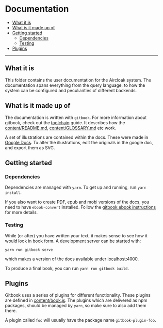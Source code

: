 # Documentation

- [What it is](#what-it-is)
- [What is it made up of](#what-is-it-made-up-of)
- [Getting started](#getting-started)
    - [Dependencies](#dependencies)
    - [Testing](#testing)
- [Plugins](#plugins)

----------------------

## What it is

This folder contains the user documentation for the Aircloak system.
The documentation spans everything from the query language, to how
the system can be configured and peculiarities of different backends.

## What is it made up of

The documentation is written with `gitbook`. For more information about
gitbook, check out the [toolchain](https://toolchain.gitbook.com)
guide. It describes how the [content/README.md](content/README.md),
[content/GLOSSARY.md](content/GLOSSARY.md) etc work.

A set of illustrations are contained within the docs.
These were made in [Google
Docs](https://docs.google.com/a/aircloak.com/document/d/1bsZgrFCPd1viZJPF277sUDQCsdjR0pxI2AMTBrDFV0w/edit?usp=sharing).
To alter the illustrations, edit the originals in the google doc,
and export them as SVG.

## Getting started

### Dependencies

Dependencies are managed with `yarn`. To get up and running, run `yarn install`.

If you also want to create PDF, epub and mobi versions of the docs, you need to have `ebook-convert` installed. Follow
the [gitbook ebook instructions](https://toolchain.gitbook.com/ebook.html) for
more details.

### Testing

While (or after) you have written your text, it makes sense to see how it would
look in book form. A development server can be started with:

```
yarn run gitbook serve
```

which makes a version of the docs available under [localhost:4000](http://localhost:4000).

To produce a final book, you can run `yarn run gitbook build`.

## Plugins

Gitbook uses a series of plugins for different functionality.
These plugins are defined in [content/book.js](content/book.js).
The plugins which are delivered as npm packages, should be managed
by `yarn`, so make sure to also add them there.

A plugin called `foo` will usually have the package name `gitbook-plugin-foo`.

